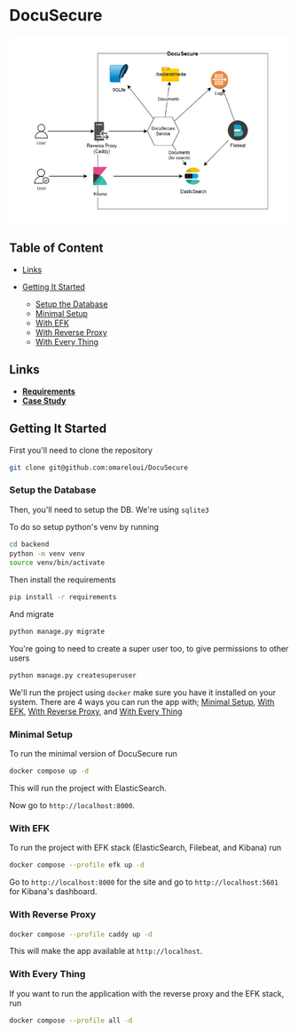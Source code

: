 # DocuSecure

![diagram](docs/assets/DocuSecure.jpg)

## Table of Content

<!--toc:start-->

- [Links](#links)
- [Getting It Started](#getting-it-started)

  - [Setup the Database](#setup-the-database)
  - [Minimal Setup](#minimal-setup)
  - [With EFK](#with-efk)
  - [With Reverse Proxy](#with-reverse-proxy)
  - [With Every Thing](#with-every-thing)

  <!--toc:end-->

## Links

- **[Requirements](docs/TASK.md)**
- **[Case Study](docs/CASE_STUDY.md)**

## Getting It Started

First you'll need to clone the repository

```bash
git clone git@github.com:omareloui/DocuSecure
```

### Setup the Database

Then, you'll need to setup the DB. We're using `sqlite3`

To do so setup python's venv by running

```bash
cd backend
python -m venv venv
source venv/bin/activate
```

Then install the requirements

```bash
pip install -r requirements
```

And migrate

```bash
python manage.py migrate
```

You're going to need to create a super user too, to give permissions to other
users

```bash
python manage.py createsuperuser
```

We'll run the project using `docker` make sure you have it installed on your
system. There are 4 ways you can run the app with; [Minimal
Setup](#minimal-setup), [With EFK](#with-efk), [With Reverse Proxy](#with-reverse-proxy), and
[With Every Thing](#with-every-thing)

### Minimal Setup

To run the minimal version of DocuSecure run

```bash
docker compose up -d
```

This will run the project with ElasticSearch.

Now go to `http://localhost:8000`.

### With EFK

To run the project with EFK stack (ElasticSearch, Filebeat, and Kibana) run

```bash
docker compose --profile efk up -d
```

Go to `http://localhost:8000` for the site and go to `http://localhost:5601`
for Kibana's dashboard.

### With Reverse Proxy

```bash
docker compose --profile caddy up -d
```

This will make the app available at `http://localhost`.

### With Every Thing

If you want to run the application with the reverse proxy and the EFK stack, run

```bash
docker compose --profile all -d
```
